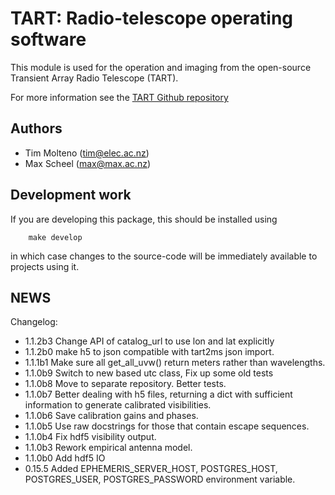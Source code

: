 # TART: Radio-telescope operating software
    
This module is used for the operation and imaging from the open-source Transient Array Radio Telescope (TART).

For more information see the [TART Github repository](https://github.com/tmolteno/TART)

## Authors

* Tim Molteno (tim@elec.ac.nz)
* Max Scheel (max@max.ac.nz)

## Development work

If you are developing this package, this should be installed using
```
	make develop
```
in which case changes to the source-code will be immediately available to projects using it.

    
## NEWS

Changelog:

* 1.1.2b3 Change API of catalog_url to use lon and lat explicitly
* 1.1.2b0 make h5 to json compatible with tart2ms json import.
* 1.1.1b1 Make sure all get_all_uvw() return meters rather than wavelengths.
* 1.1.0b9 Switch to new based utc class,
		  Fix up some old tests
* 1.1.0b8 Move to separate repository.
		  Better tests.
* 1.1.0b7 Better dealing with h5 files, returning a dict with sufficient information to generate calibrated visibilities.
* 1.1.0b6 Save calibration gains and phases.
* 1.1.0b5 Use raw docstrings for those that contain escape sequences.
* 1.1.0b4 Fix hdf5 visibility output.
* 1.1.0b3 Rework empirical antenna model.
* 1.1.0b0 Add hdf5 IO
* 0.15.5  Added EPHEMERIS_SERVER_HOST, POSTGRES_HOST, POSTGRES_USER, POSTGRES_PASSWORD environment variable.
